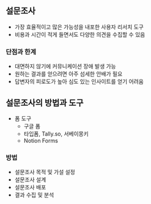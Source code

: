 ## 설문조사

- 가장 효율적이고 많은 가능성을 내포한 사용자 리서치 도구
- 비용과 시간이 적게 들면서도 다양한 의견을 수집할 수 있음

### 단점과 한계

- 대면하지 않기에 커뮤니케이션 장애 발생 가능
- 원하는 결과를 얻으려면 아주 섬세한 안배가 필요
- 답변자의 피로도가 높아 심도 있는 인사이트를 얻기 어려움

## 설문조사의 방법과 도구

- 폼 도구
	- 구글 폼
	- 타입폼, Tally.so, 서베이몽키
	- Notion Forms

### 방법

- 설문조사 목적 및 가설 설정
- 설문조사 설계 
- 설문조사 배포
- 결과 수집 및 분석